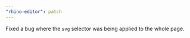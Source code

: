 ```yaml
---
"rhino-editor": patch
---
```


Fixed a bug where the `svg` selector was being applied to the whole page.
